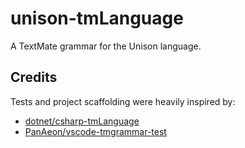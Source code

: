 # unison-tmLanguage
A TextMate grammar for the Unison language.

## Credits

Tests and project scaffolding were heavily inspired by:

- [dotnet/csharp-tmLanguage](https://github.com/dotnet/csharp-tmLanguage)
- [PanAeon/vscode-tmgrammar-test](https://github.com/PanAeon/vscode-tmgrammar-test)
